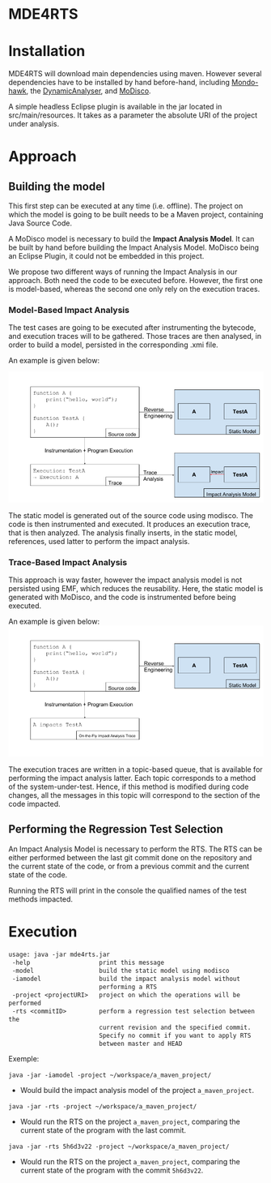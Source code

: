 # MDE4RTS

#  Installation

MDE4RTS will download main dependencies using maven. However several dependencies have to be installed by hand before-hand, including [Mondo-hawk](https://github.com/mondo-project/mondo-hawk), the [DynamicAnalyser](https://github.com/atlanmod/DynamicAnalyser), and [MoDisco](https://www.eclipse.org/MoDisco/).

A simple headless Eclipse plugin is available in the jar located in src/main/resources. It takes as a parameter the absolute URI of the project under analysis. 

# Approach
## Building the model

This first step can be executed at any time (i.e. offline). The project on which the model is going to be built needs to be a Maven project, containing Java Source Code.

A MoDisco model is necessary to build the **Impact Analysis Model**. It can be built by hand before building the Impact Analysis Model. MoDisco being an Eclipse Plugin, it could not be embedded in this project.

We propose two different ways of running the Impact Analysis in our approach. Both need the code to be executed before. However, the first one is model-based, whereas the second one only rely on the execution traces.

### Model-Based Impact Analysis

The test cases are going to be executed after instrumenting the bytecode, and execution traces will to be gathered. 
Those traces are then analysed, in order to build a model, persisted in the corresponding .xmi file.

An example is given below:

![alt text](pics/mbia.png?raw=true "mbia")

The static model is generated out of the source code using modisco. The code is then instrumented and executed. It produces an execution trace, that is then analyzed. The analysis finally inserts, in the static model, references, used latter to perform the impact analysis.

### Trace-Based Impact Analysis

This approach is way faster, however the impact analysis model is not persisted using EMF, which reduces the reusability.
Here, the static model is generated with MoDisco, and the code is instrumented before being executed. 

An example is given below:
![alt text](pics/tia.png?raw=true "tbia")

The execution traces are written in a topic-based queue, that is available for performing the impact analysis latter. Each topic corresponds to a method of the system-under-test. Hence, if this method is modified during code changes, all the messages in this topic will correspond to the section of the code impacted.

## Performing the Regression Test Selection

An Impact Analysis Model is necessary to perform the RTS. The RTS can be either performed between the last git commit done on the repository and the current state of the code, or from a previous commit and the current state of the code.

Running the RTS will print in the console the qualified names of the test methods impacted.
# Execution

```
usage: java -jar mde4rts.jar
 -help                   print this message
 -model                  build the static model using modisco
 -iamodel                build the impact analysis model without
                         performing a RTS
 -project <projectURI>   project on which the operations will be performed
 -rts <commitID>         perform a regression test selection between the
                         current revision and the specified commit.
                         Specify no commit if you want to apply RTS
                         between master and HEAD
```

Exemple:

`java -jar -iamodel -project ~/workspace/a_maven_project/`
- Would build the impact analysis model of the project `a_maven_project`.

`java -jar -rts -project ~/workspace/a_maven_project/`
- Would run the RTS on the project `a_maven_project`, comparing the current state of the program with the last commit.

`java -jar -rts 5h6d3v22 -project ~/workspace/a_maven_project/`
- Would run the RTS on the project `a_maven_project`, comparing the current state of the program with the commit  `5h6d3v22`.
 
